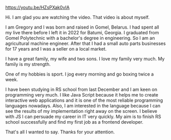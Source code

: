 https://youtu.be/HZsPXak0vIA

Hi.
I am glad you are watching the video. That video is about myself.

I am Gregory and I was born and raised in Gomel, Belarus.
I had spent all my live there before I left it in 2022 for Batumi, Georgia.
I graduated from Gomel Polytechnic with a bachelor's degree in engineering.
So I am an agricultural machine engineer.
After that I had a small auto parts businesses for 17 years and I was a seller on a local market.

I have a great family, my wife and two sons.
I love my family very much. My family is my strength.

One of my hobbies is sport.
I jog every morning and go boxing twice a week.

I have been studying in RS school from last December and I am keen on programming very much.
I like Java Script because it helps me to create interactive web applications and it is one of the most reliable programming languages nowadays.
Also, I am interested in the language because I can see the results of my implementation right away on the screen.
I believe with JS I can persuade my career in IT very quickly.
My aim is to finish RS school successfully and find my first job as a frontend developer.

That's all I wanted to say.
Thanks for your attention.
